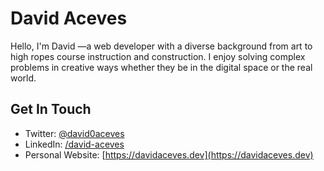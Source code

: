 # David Aceves 

Hello, I'm David —a web developer with a diverse background from art to high ropes course instruction and construction. I enjoy solving complex problems in creative ways whether they be in the digital space or the real world. 

## Get In Touch

- Twitter: [@david0aceves](https://twitter.com/david0aceves)
- LinkedIn: [/david-aceves](https://www.linkedin.com/in/david-aceves)
- Personal Website: [https://davidaceves.dev](https://davidaceves.dev)
